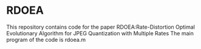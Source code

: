 # RDOEA
This repository contains code for the paper RDOEA:Rate-Distortion Optimal Evolutionary Algorithm for JPEG Quantization with Multiple Rates 
The main program of the code is rdoea.m
